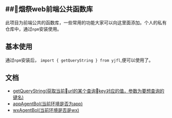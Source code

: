 

## ##烟祭web前端公共函数库

此项目为前端公共的函数库，一些常用的功能大家可以向这里面添加。个人的私有仓库中，通过`npm`安装使用。

## 基本使用

通过`npm`安装后， `import { getQueryString } from yjfl`,便可以使用了。

<a name="document"></a>

## 文档

* [getQueryString(获取当前url的某个查询key对应的值，参数为要想查询的键名)](#getQueryString)
* [appAgentBol(当前环境是否为app)](#appAgentBol)
* [wxAgentBol(当前环境是否是wx)](#wxAgentBol)


